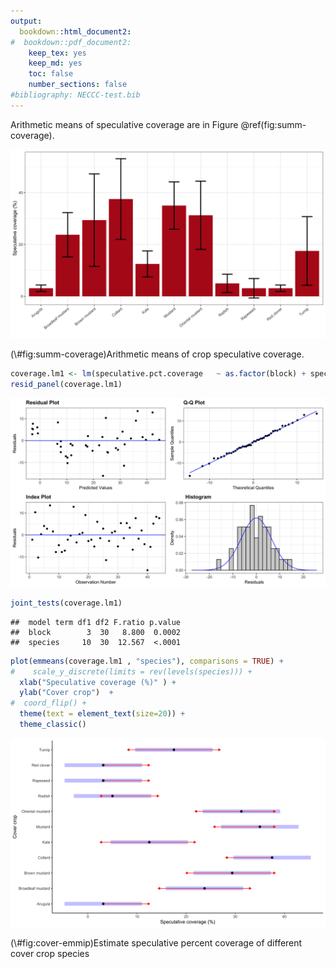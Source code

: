 ```yaml
---
output: 
  bookdown::html_document2: 
#  bookdown::pdf_document2:
    keep_tex: yes
    keep_md: yes
    toc: false
    number_sections: false
#bibliography: NECCC-test.bib
---
```






Arithmetic means of speculative coverage are in Figure \@ref(fig:summ-coverage).  
<div class="figure">
<img src="hypothesis-2-comparable-coverage_files/figure-html/summ-coverage-1.jpeg" alt="Arithmetic means of crop speculative coverage."  />
<p class="caption">(\#fig:summ-coverage)Arithmetic means of crop speculative coverage.</p>
</div>

```r
coverage.lm1 <- lm(speculative.pct.coverage   ~ as.factor(block) + species , data = coverage, subset = (treatment != "N"))
resid_panel(coverage.lm1)
```

![](hypothesis-2-comparable-coverage_files/figure-html/unnamed-chunk-2-1.jpeg)<!-- -->

```r
joint_tests(coverage.lm1)
```

```
##  model term df1 df2 F.ratio p.value
##  block        3  30   8.800  0.0002
##  species     10  30  12.567  <.0001
```


```r
plot(emmeans(coverage.lm1 , "species"), comparisons = TRUE) + 
#    scale_y_discrete(limits = rev(levels(species))) +
  xlab("Speculative coverage (%)" ) +
  ylab("Cover crop")  + 
#  coord_flip() +
  theme(text = element_text(size=20)) +
  theme_classic()
```

<div class="figure">
<img src="hypothesis-2-comparable-coverage_files/figure-html/cover-emmip-1.jpeg" alt="Estimate speculative percent coverage of different cover crop species"  />
<p class="caption">(\#fig:cover-emmip)Estimate speculative percent coverage of different cover crop species</p>
</div>
